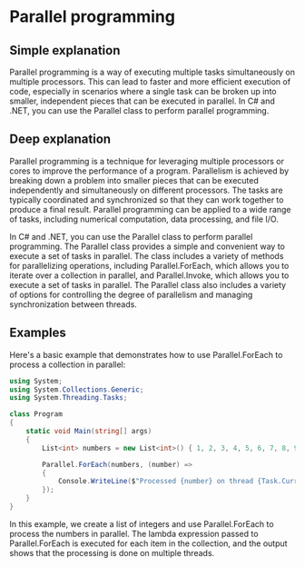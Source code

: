 # Parallel programming

## Simple explanation

Parallel programming is a way of executing multiple tasks simultaneously on multiple processors. This can lead to faster and more efficient execution of code, especially in scenarios where a single task can be broken up into smaller, independent pieces that can be executed in parallel. In C# and .NET, you can use the Parallel class to perform parallel programming.

## Deep explanation

Parallel programming is a technique for leveraging multiple processors or cores to improve the performance of a program. Parallelism is achieved by breaking down a problem into smaller pieces that can be executed independently and simultaneously on different processors. The tasks are typically coordinated and synchronized so that they can work together to produce a final result. Parallel programming can be applied to a wide range of tasks, including numerical computation, data processing, and file I/O.

In C# and .NET, you can use the Parallel class to perform parallel programming. The Parallel class provides a simple and convenient way to execute a set of tasks in parallel. The class includes a variety of methods for parallelizing operations, including Parallel.ForEach, which allows you to iterate over a collection in parallel, and Parallel.Invoke, which allows you to execute a set of tasks in parallel. The Parallel class also includes a variety of options for controlling the degree of parallelism and managing synchronization between threads.

## Examples

Here's a basic example that demonstrates how to use Parallel.ForEach to process a collection in parallel:

```C#
using System;
using System.Collections.Generic;
using System.Threading.Tasks;

class Program
{
    static void Main(string[] args)
    {
        List<int> numbers = new List<int>() { 1, 2, 3, 4, 5, 6, 7, 8, 9, 10 };

        Parallel.ForEach(numbers, (number) =>
        {
            Console.WriteLine($"Processed {number} on thread {Task.CurrentId}");
        });
    }
}
```

In this example, we create a list of integers and use Parallel.ForEach to process the numbers in parallel. The lambda expression passed to Parallel.ForEach is executed for each item in the collection, and the output shows that the processing is done on multiple threads.
